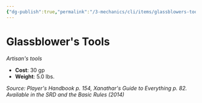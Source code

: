 ```yaml
---
{"dg-publish":true,"permalink":"/3-mechanics/cli/items/glassblowers-tools/","tags":["ttrpg-cli/compendium/src/5e/phb","ttrpg-cli/item/gear/artisans-tools","ttrpg-cli/item/rarity/none"]}
---
```


# Glassblower's Tools
*Artisan's tools*  


- **Cost**: 30 gp
- **Weight**: 5.0 lbs.

*Source: Player's Handbook p. 154, Xanathar's Guide to Everything p. 82. Available in the <span title='Systems Reference Document (5.1)'>SRD</span> and the Basic Rules (2014)*